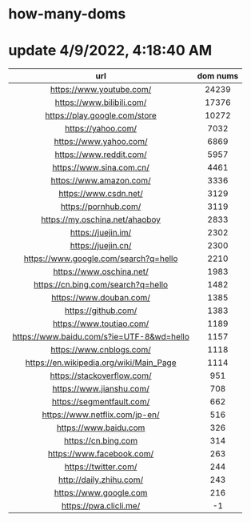 # how-many-doms

# update 4/9/2022, 4:18:40 AM

url | dom nums
:-: | :-:
https://www.youtube.com/ | 24239
https://www.bilibili.com/ | 17376
https://play.google.com/store | 10272
https://yahoo.com/ | 7032
https://www.yahoo.com/ | 6869
https://www.reddit.com/ | 5957
https://www.sina.com.cn/ | 4461
https://www.amazon.com/ | 3336
https://www.csdn.net/ | 3129
https://pornhub.com/ | 3119
https://my.oschina.net/ahaoboy | 2833
https://juejin.im/ | 2302
https://juejin.cn/ | 2300
https://www.google.com/search?q=hello | 2210
https://www.oschina.net/ | 1983
https://cn.bing.com/search?q=hello | 1482
https://www.douban.com/ | 1385
https://github.com/ | 1383
https://www.toutiao.com/ | 1189
https://www.baidu.com/s?ie=UTF-8&wd=hello | 1157
https://www.cnblogs.com/ | 1118
https://en.wikipedia.org/wiki/Main_Page | 1114
https://stackoverflow.com/ | 951
https://www.jianshu.com/ | 708
https://segmentfault.com/ | 662
https://www.netflix.com/jp-en/ | 516
https://www.baidu.com | 326
https://cn.bing.com | 314
https://www.facebook.com/ | 263
https://twitter.com/ | 244
http://daily.zhihu.com/ | 243
https://www.google.com | 216
https://pwa.clicli.me/ | -1
